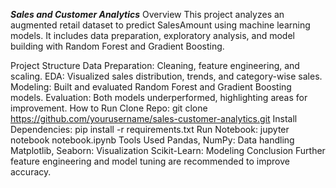 ***Sales and Customer Analytics***
Overview
This project analyzes an augmented retail dataset to predict SalesAmount using machine learning models. It includes data preparation, exploratory analysis, and model building with Random Forest and Gradient Boosting.

Project Structure
Data Preparation: Cleaning, feature engineering, and scaling.
EDA: Visualized sales distribution, trends, and category-wise sales.
Modeling: Built and evaluated Random Forest and Gradient Boosting models.
Evaluation: Both models underperformed, highlighting areas for improvement.
How to Run
Clone Repo: git clone https://github.com/yourusername/sales-customer-analytics.git
Install Dependencies: pip install -r requirements.txt
Run Notebook: jupyter notebook notebook.ipynb
Tools Used
Pandas, NumPy: Data handling
Matplotlib, Seaborn: Visualization
Scikit-Learn: Modeling
Conclusion
Further feature engineering and model tuning are recommended to improve accuracy.

